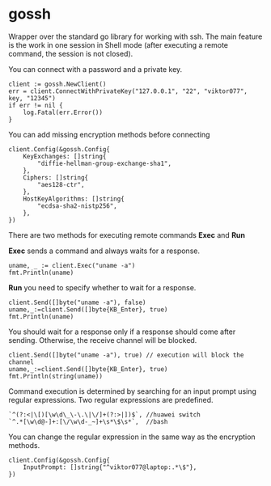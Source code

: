 # gossh

Wrapper over the standard go library for working with ssh.
The main feature is the work in one session in Shell mode (after executing a remote command, the session is not closed).

You can connect with a password and a private key.
```
client := gossh.NewClient()
err = client.ConnectWithPrivateKey("127.0.0.1", "22", "viktor077", key, "12345")
if err != nil {
	log.Fatal(err.Error())
}
```

You can add missing encryption methods before connecting
```
client.Config(&gossh.Config{
	KeyExchanges: []string{
		"diffie-hellman-group-exchange-sha1",
	},
	Ciphers: []string{
		"aes128-ctr",
	},
	HostKeyAlgorithms: []string{
		"ecdsa-sha2-nistp256",
	},
})
```
There are two methods for executing remote commands **Exec** and **Run**

**Exec** sends a command and always waits for a response.
```
uname, _ := client.Exec("uname -a")
fmt.Println(uname)
```    
**Run** you need to specify whether to wait for a response.
```
client.Send([]byte("uname -a"), false)
uname,_:=client.Send([]byte{KB_Enter}, true)
fmt.Println(uname)
```
You should wait for a response only if a response should come after sending. Otherwise, the receive channel will be blocked.
```
client.Send([]byte("uname -a"), true) // execution will block the channel
uname,_:=client.Send([]byte{KB_Enter}, true)
fmt.Println(string(uname))
```

Command execution is determined by searching for an input prompt using regular expressions. Two regular expressions are predefined.
```
`^(?:<|\[)[\w\d\_\-\.\|\/]+(?:>|])$`, //huawei switch
`^.*[\w\d@-]+:[\/\w\d-_~]+\s*\$\s*`,  //bash
```    
You can change the regular expression in the same way as the encryption methods.
```
client.Config(&gossh.Config{
	InputPrompt: []string{"^viktor077@laptop:.*\$"},
})
```
